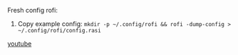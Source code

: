 Fresh config rofi:
1. Copy example config: `mkdir -p ~/.config/rofi && rofi -dump-config > ~/.config/rofi/config.rasi`



[youtube](https://www.youtube.com/watch?v=SAlIDmSa6Aw)
